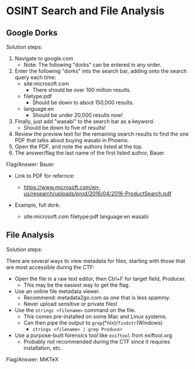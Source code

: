 # OSINT Search and File Analysis

## Google Dorks

Solution steps: 

1. Navigate to google.com
    *  Note: The following "dorks" can be entered in any order. 
1. Enter the following "dorks" into the search bar, adding onto the search query each time: 
    * site:microsoft.com
        * There should be over 100 million results. 
    * filetype:pdf
      * Should be down to about 150,000 results.
    * language:en
      * Should be under 20,000 results now!
1.  Finally, just add "wasabi" to the search bar as a keyword.
    * Should be down to five of results!
1. Review the preview text for the remaining search results to find the one PDF that talks about buying wasabi in Phoenix. 
1. Open the PDF, and note the authors listed at the top. 
1. The answer/flag the last name of the first listed author, Bauer.

Flag/Answer: Bauer

* Link to PDF for refernce: 
  * https://www.microsoft.com/en-us/research/uploads/prod/2016/04/2016-ProductSearch.pdf

* Example, full dork:
  * site:microsoft.com filetype:pdf language:en wasabi

## File Analysis

Solution steps: 

There are several ways to view metadata for files, starting with those that are most accessible during the CTF:

* Open the file in a raw text editor, then Ctrl+F for target field, Producer.
  * This may be the easiest way to get the flag.
* Use an online file metadata viewer.
  * Recommend: metadata2go.com as one that is less spammy.
  * Never upload sensitive or private files!
* Use the `strings <filename>` command on the file.
  * This comes pre-installed on some Mac and Linux systems.
  * Can then pipe the output to `grep`(*nix)/`findstr`(Windows)
    * `strings <filename> | grep Producer`
* Use a purpose-built forensics tool like `exiftool` from exiftool.org
  * Probably not recommended during the CTF since it requires installation, etc.

Flag/Answer: MiKTeX